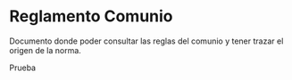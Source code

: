 # Reglamento Comunio

Documento donde poder consultar las reglas del comunio y tener trazar el origen de la norma.

Prueba
